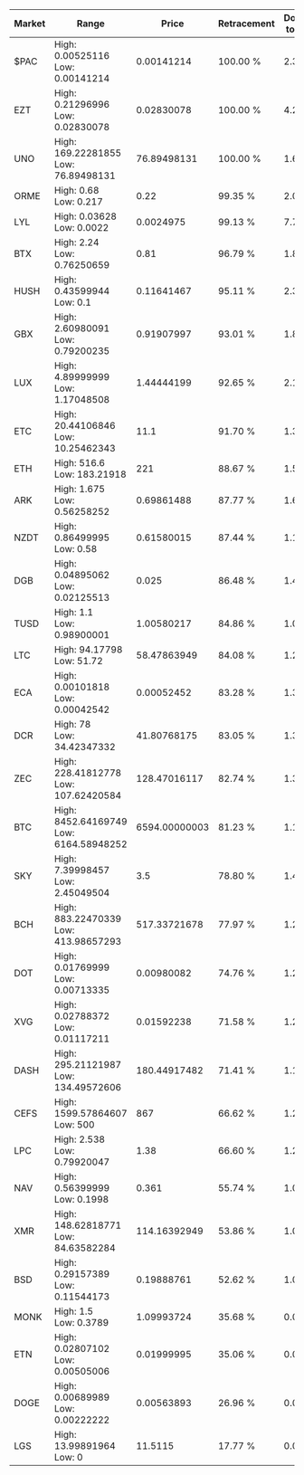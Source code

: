 | Market | Range | Price| Retracement | Doubles to 50% |
| --- | --- | --- | --- | --- |
| $PAC | High: 0.00525116<br />Low: 0.00141214 | 0.00141214 | 100.00 % | 2.36 |
| EZT | High: 0.21296996<br />Low: 0.02830078 | 0.02830078 | 100.00 % | 4.26 |
| UNO | High: 169.22281855<br />Low: 76.89498131 | 76.89498131 | 100.00 % | 1.60 |
| ORME | High: 0.68<br />Low: 0.217 | 0.22 | 99.35 % | 2.04 |
| LYL | High: 0.03628<br />Low: 0.0022 | 0.0024975 | 99.13 % | 7.70 |
| BTX | High: 2.24<br />Low: 0.76250659 | 0.81 | 96.79 % | 1.85 |
| HUSH | High: 0.43599944<br />Low: 0.1 | 0.11641467 | 95.11 % | 2.30 |
| GBX | High: 2.60980091<br />Low: 0.79200235 | 0.91907997 | 93.01 % | 1.85 |
| LUX | High: 4.89999999<br />Low: 1.17048508 | 1.44444199 | 92.65 % | 2.10 |
| ETC | High: 20.44106846<br />Low: 10.25462343 | 11.1 | 91.70 % | 1.38 |
| ETH | High: 516.6<br />Low: 183.21918 | 221 | 88.67 % | 1.58 |
| ARK | High: 1.675<br />Low: 0.56258252 | 0.69861488 | 87.77 % | 1.60 |
| NZDT | High: 0.86499995<br />Low: 0.58 | 0.61580015 | 87.44 % | 1.17 |
| DGB | High: 0.04895062<br />Low: 0.02125513 | 0.025 | 86.48 % | 1.40 |
| TUSD | High: 1.1<br />Low: 0.98900001 | 1.00580217 | 84.86 % | 1.04 |
| LTC | High: 94.17798<br />Low: 51.72 | 58.47863949 | 84.08 % | 1.25 |
| ECA | High: 0.00101818<br />Low: 0.00042542 | 0.00052452 | 83.28 % | 1.38 |
| DCR | High: 78<br />Low: 34.42347332 | 41.80768175 | 83.05 % | 1.34 |
| ZEC | High: 228.41812778<br />Low: 107.62420584 | 128.47016117 | 82.74 % | 1.31 |
| BTC | High: 8452.64169749<br />Low: 6164.58948252 | 6594.00000003 | 81.23 % | 1.11 |
| SKY | High: 7.39998457<br />Low: 2.45049504 | 3.5 | 78.80 % | 1.41 |
| BCH | High: 883.22470339<br />Low: 413.98657293 | 517.33721678 | 77.97 % | 1.25 |
| DOT | High: 0.01769999<br />Low: 0.00713335 | 0.00980082 | 74.76 % | 1.27 |
| XVG | High: 0.02788372<br />Low: 0.01117211 | 0.01592238 | 71.58 % | 1.23 |
| DASH | High: 295.21121987<br />Low: 134.49572606 | 180.44917482 | 71.41 % | 1.19 |
| CEFS | High: 1599.57864607<br />Low: 500 | 867 | 66.62 % | 1.21 |
| LPC | High: 2.538<br />Low: 0.79920047 | 1.38 | 66.60 % | 1.21 |
| NAV | High: 0.56399999<br />Low: 0.1998 | 0.361 | 55.74 % | 1.06 |
| XMR | High: 148.62818771<br />Low: 84.63582284 | 114.16392949 | 53.86 % | 1.02 |
| BSD | High: 0.29157389<br />Low: 0.11544173 | 0.19888761 | 52.62 % | 1.02 |
| MONK | High: 1.5<br />Low: 0.3789 | 1.09993724 | 35.68 % | 0.00 |
| ETN | High: 0.02807102<br />Low: 0.00505006 | 0.01999995 | 35.06 % | 0.00 |
| DOGE | High: 0.00689989<br />Low: 0.00222222 | 0.00563893 | 26.96 % | 0.00 |
| LGS | High: 13.99891964<br />Low: 0 | 11.5115 | 17.77 % | 0.00 |
